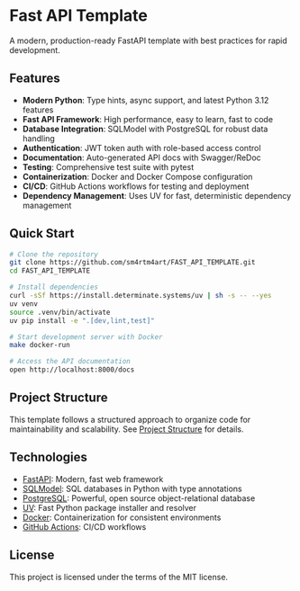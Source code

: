 # Fast API Template

A modern, production-ready FastAPI template with best practices for rapid development.

## Features

- **Modern Python**: Type hints, async support, and latest Python 3.12 features
- **Fast API Framework**: High performance, easy to learn, fast to code
- **Database Integration**: SQLModel with PostgreSQL for robust data handling
- **Authentication**: JWT token auth with role-based access control
- **Documentation**: Auto-generated API docs with Swagger/ReDoc
- **Testing**: Comprehensive test suite with pytest
- **Containerization**: Docker and Docker Compose configuration
- **CI/CD**: GitHub Actions workflows for testing and deployment
- **Dependency Management**: Uses UV for fast, deterministic dependency management

## Quick Start

```bash
# Clone the repository
git clone https://github.com/sm4rtm4art/FAST_API_TEMPLATE.git
cd FAST_API_TEMPLATE

# Install dependencies
curl -sSf https://install.determinate.systems/uv | sh -s -- --yes
uv venv
source .venv/bin/activate
uv pip install -e ".[dev,lint,test]"

# Start development server with Docker
make docker-run

# Access the API documentation
open http://localhost:8000/docs
```

## Project Structure

This template follows a structured approach to organize code for maintainability and scalability. See [Project Structure](PROJECT_STRUCTURE.md) for details.

## Technologies

- [FastAPI](https://fastapi.tiangolo.com/): Modern, fast web framework
- [SQLModel](https://sqlmodel.tiangolo.com/): SQL databases in Python with type annotations
- [PostgreSQL](https://www.postgresql.org/): Powerful, open source object-relational database
- [UV](https://github.com/astral-sh/uv): Fast Python package installer and resolver
- [Docker](https://www.docker.com/): Containerization for consistent environments
- [GitHub Actions](https://github.com/features/actions): CI/CD workflows

## License

This project is licensed under the terms of the MIT license.
